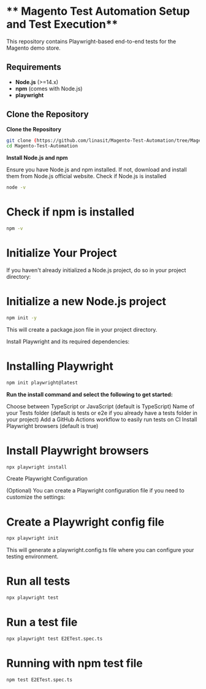 # ** Magento Test Automation Setup and Test Execution**

This repository contains Playwright-based end-to-end tests for the Magento demo store.

## **Requirements**

- **Node.js** (>=14.x)
- **npm** (comes with Node.js)
- **playwright**

## **Clone the Repository**

 **Clone the Repository**
   ```bash
   git clone (https://github.com/linasit/Magento-Test-Automation/tree/Magento-test-automation)
   cd Magento-Test-Automation
   ```
 **Install Node.js and npm**

Ensure you have Node.js and npm installed. If not, download and install them from Node.js official website.
 Check if Node.js is installed
```bash
node -v
```
# Check if npm is installed
```bash
npm -v
```
 # Initialize Your Project

If you haven't already initialized a Node.js project, do so in your project directory:

# Initialize a new Node.js project
```bash
npm init -y
```
This will create a package.json file in your project directory.

Install Playwright and its required dependencies:

# Installing Playwright
```bash
npm init playwright@latest
```
**Run the install command and select the following to get started:**

Choose between TypeScript or JavaScript (default is TypeScript)
Name of your Tests folder (default is tests or e2e if you already have a tests folder in your project)
Add a GitHub Actions workflow to easily run tests on CI
Install Playwright browsers (default is true)

# Install Playwright browsers
```bash
npx playwright install
```
 Create Playwright Configuration

(Optional) You can create a Playwright configuration file if you need to customize the settings:

# Create a Playwright config file
```bash
npx playwright init
```
This will generate a playwright.config.ts file where you can configure your testing environment.

# Run all tests
```bash
npx playwright test
```
# Run a  test file
```bash
npx playwright test E2ETest.spec.ts
```
# Running with npm test file
```bash
npm test E2ETest.spec.ts
```  

